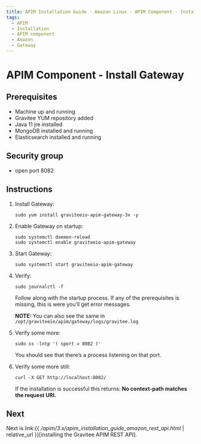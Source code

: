 ```yaml
---
title: APIM Installation Guide - Amazon Linux - APIM Component - Install Gateway
tags:
  - APIM
  - Installation
  - APIM component
  - Amazon
  - Gateway
---
```


# APIM Component - Install Gateway

## Prerequisites

-   Machine up and running
-   Gravitee YUM repository added
-   Java 11 jre installed
-   MongoDB installed and running
-   Elasticsearch installed and running

## Security group

-   open port 8082

## Instructions

1.  Install Gateway:

        sudo yum install graviteeio-apim-gateway-3x -y

2.  Enable Gateway on startup:

        sudo systemctl daemon-reload
        sudo systemctl enable graviteeio-apim-gateway

3.  Start Gateway:

        sudo systemctl start graviteeio-apim-gateway

4.  Verify:

        sudo journalctl -f

    Follow along with the startup process. If any of the prerequisites
    is missing, this is were you’ll get error messages.

    **NOTE:** You can also see the same in
    `/opt/graviteeio/apim/gateway/logs/gravitee.log`

5.  Verify some more:

        sudo ss -lntp '( sport = 8082 )'

    You should see that there’s a process listening on that port.

6.  Verify some more still:

        curl -X GET http://localhost:8082/

    If the installation is successful this returns: **No context-path
    matches the request URI.**

## Next

Next is link:{{
*/apim/3.x/apim\_installation\_guide\_amazon\_rest\_api.html* |
relative\_url }}\[installing the Gravitee APIM REST API\].
